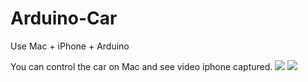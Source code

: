 Arduino-Car
===========

Use Mac + iPhone + Arduino

You can control the car on Mac and see video iphone captured.
![](http://mec0825.net/images/car9.jgg)
![](http://mec0825.net/images/car10.jpg)
